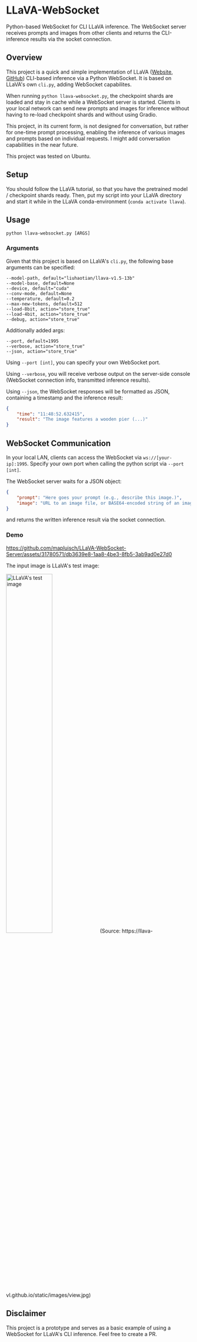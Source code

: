 # LLaVA-WebSocket
Python-based WebSocket for CLI LLaVA inference. The WebSocket server receives prompts and images from other clients and returns the CLI-inference results via the socket connection.

## Overview
This project is a quick and simple implementation of LLaVA ([Website](https://llava-vl.github.io/), [GitHub](https://github.com/haotian-liu/LLaVA)) CLI-based inference via a Python WebSocket. It is based on LLaVA's own `cli.py`, adding WebSocket capabilites.

When running `python llava-websocket.py`, the checkpoint shards are loaded and stay in cache while a WebSocket server is started. Clients in your local network can send new prompts and images for inference without having to re-load checkpoint shards and without using Gradio.

This project, in its current form, is not designed for conversation, but rather for one-time prompt processing, enabling the inference of various images and prompts based on individual requests. I might add conversation capabilities in the near future.

This project was tested on Ubuntu.

## Setup
You should follow the LLaVA tutorial, so that you have the pretrained model / checkpoint shards ready. Then, put my script into your LLaVA directory and start it while in the LLaVA conda-environment (`conda activate llava`).


## Usage 
```
python llava-websocket.py [ARGS]
```

### Arguments

Given that this project is based on LLaVA's `cli.py`, the following base arguments can be specified:
```
--model-path, default="liuhaotian/llava-v1.5-13b"
--model-base, default=None
--device, default="cuda"
--conv-mode, default=None
--temperature, default=0.2
--max-new-tokens, default=512
--load-8bit, action="store_true"
--load-4bit, action="store_true"
--debug, action="store_true"
```

Additionally added args:
```
--port, default=1995
--verbose, action="store_true"
--json, action="store_true"
```
Using `--port [int]`, you can specify your own WebSocket port.

Using `--verbose`, you will receive verbose output on the server-side console (WebSocket connection info, transmitted inference results).

Using `--json`, the WebSocket responses will be formatted as JSON, containing a timestamp and the inference result: 

```json
{
    "time": "11:48:52.632415",
    "result": "The image features a wooden pier (...)"
}
```

## WebSocket Communication
In your local LAN, clients can access the WebSocket via `ws://[your-ip]:1995`. Specify your own port when calling the python script via `--port [int]`.

The WebSocket server waits for a JSON object:

```json
{
    "prompt": "Here goes your prompt (e.g., describe this image.)",
    "image": "URL to an image file, or BASE64-encoded string of an image file"
}
```

and returns the written inference result via the socket connection.

### Demo
https://github.com/mapluisch/LLaVA-WebSocket-Server/assets/31780571/db3639e8-1aa8-4be3-8fb5-3ab9ad0e27d0

The input image is LLaVA's test image: 

<img src="https://llava-vl.github.io/static/images/view.jpg" alt="LLaVA's test image" style="width:50%;"/>
(Source: https://llava-vl.github.io/static/images/view.jpg)

## Disclaimer
This project is a prototype and serves as a basic example of using a WebSocket for LLaVA's CLI inference. Feel free to create a PR.

